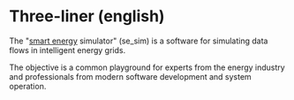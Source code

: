# Three-liner (english)

The "[smart energy](../05_glossary/all.md#smart-energy)  simulator" (se_sim) is a software for simulating data flows
in intelligent energy grids.

The objective is a common playground for experts from the energy industry and
professionals from modern software development and system operation.
